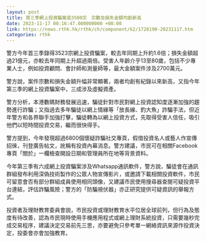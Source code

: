```yaml
---
layout: post
title: 首三季網上投資騙案逾3500宗　宗數及損失金額均創新高
date: 2023-11-17 00:16:47.000000000 +08:00
link: https://news.rthk.hk/rthk/ch/component/k2/1728190-20231117.htm
categories: rthk
---
```


警方今年首三季錄得3523宗網上投資騙案，較去年同期上升約1.6倍；損失金額超過21億元，亦較去年同期上升超過兩倍。受害人年齡介乎13至80歲，包括不少專業人士，例如投資顧問、會計師和測量師等，最大金額案件涉及2700萬元。

警方說，案件宗數和損失金額升幅非常顯著，兩者均創有紀錄以來新高，又指今年第三季的網上投資騙案中，三成涉及虛擬資產。

警方分析，本港數碼財務發展迅速，騙徒針對市民對網上投資認知度逐漸加強的趨勢進行詐騙；又指過去多年騙徒以網上情緣等「放長線、釣大魚」詐騙手法，但近年警方和各界聯手加強打擊，騙徒轉為以網上投資方式，先取得受害人信任，吸引他們以短時間投資交易，繼而很快得手。

警方提到，今年發現超過6800個懷疑詐騙社交專頁，假借投資名人或藝人作宣傳招徠，刊登廣告帖文，訛稱有投資內幕消息。警方建議，市民可在相關Facebook專頁「關於」一欄檢查開設日期和管理員所在地等背景資料。

今年第三季有六成網上投資騙案涉及Whatsapp通訊軟件，警方說，騙徒會在通訊群組發布利用深偽技術製作的公眾人物宣傳影片，或邀請下載相關投資軟件，市民可留意會否有部分群組成員使用相同頭像，又建議市民使用搜尋器查閱可疑投資平台連結，評估詐騙風險；警方的「防騙視伏器」亦正研究提供可疑資訊的舉報方式。

投資者及理財教育委員會說，市民投資或理財教育水平位居全球前列，但行為及態度有待改善，認為市民現時使用手機應用程式或網上理財系統投資，只需要幾秒完成交易程序，建議決定交易前先三思，亦要避免只參考單一網絡資訊來源作投資決定，投委會亦會加強教育。
